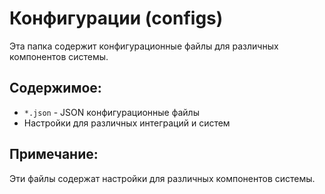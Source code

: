# Конфигурации (configs)

Эта папка содержит конфигурационные файлы для различных компонентов системы.

## Содержимое:
- `*.json` - JSON конфигурационные файлы
- Настройки для различных интеграций и систем

## Примечание:
Эти файлы содержат настройки для различных компонентов системы. 